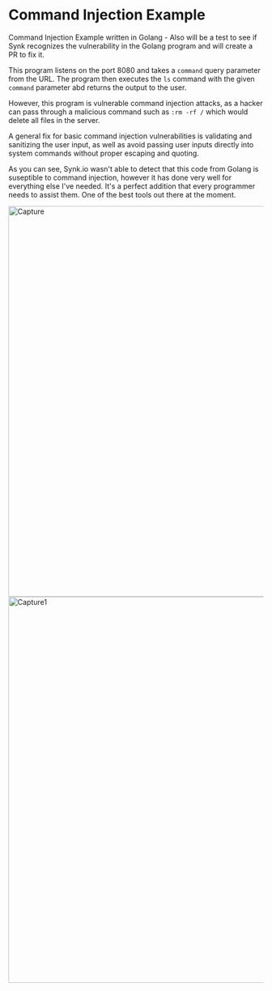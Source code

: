 # Command Injection Example
 Command Injection Example written in Golang - Also will be a test to see if Synk recognizes the vulnerability in the Golang program and will create a PR to fix it.

 This program listens on the port 8080 and takes a `command` query parameter from the URL. The program then executes the `ls` command with the given `command` parameter abd returns the output to the user.

 However, this program is vulnerable command injection attacks, as a hacker can pass through a malicious command such as `:rm -rf /` which would delete all files in the server.

 A general fix for basic command injection vulnerabilities is validating and sanitizing the user input, as well as avoid passing user inputs directly into system commands without proper escaping and quoting.

As you can see, Synk.io wasn't able to detect that this code from Golang is suseptible to command injection, however it has done very well for everything else I've needed. It's a perfect addition that every programmer needs to assist them. One of the best tools out there at the moment.

<img width="772" alt="Capture" src="https://user-images.githubusercontent.com/130214281/235314950-48414803-f34d-4af8-a535-60961a2549b8.PNG">
<img width="763" alt="Capture1" src="https://user-images.githubusercontent.com/130214281/235314951-f3d150ca-2b77-40bf-8716-04b8269b3be8.PNG">
